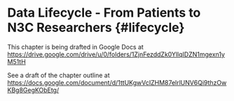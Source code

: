 # Data Lifecycle - From Patients to N3C Researchers {#lifecycle}

This chapter is being drafted in Google Docs at
https://drive.google.com/drive/u/0/folders/1ZjnFezddZk0YllqIDZN1mgexn1yM51tH

See a draft of the chapter outline at
https://docs.google.com/document/d/1ttUKgwVcIZHM87elrlUNV6Qi9thzOwKBg8GegKObEtg/
